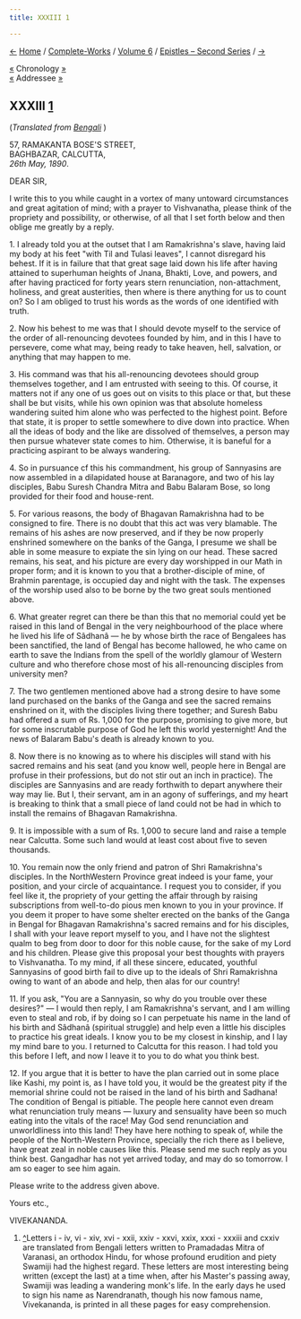 ```yaml
---
title: XXXIII 1

---
```

<div>

[←](032_sir.htm) [Home](../../../index.htm) /
[Complete-Works](../../complete_works.htm) / [Volume
6](../volume_6_contents.htm) / [Epistles – Second
Series](epistles_second_series_contents.htm) / [→](034_sharat.htm)

  

[«](032_sir.htm) Chronology
[»](../../volume_8/epistles_fourth_series/005_sir.htm)  
[«](032_sir.htm) Addressee
[»](../../volume_8/epistles_fourth_series/005_sir.htm)

## XXXIII [1](#fn1)

(*Translated from [Bengali](b6047e6033.pdf)* )

57, RAMAKANTA BOSE'S STREET,  
BAGHBAZAR, CALCUTTA,  
*26th May, 1890*.

DEAR SIR,

I write this to you while caught in a vortex of many untoward
circumstances and great agitation of mind; with a prayer to Vishvanatha,
please think of the propriety and possibility, or otherwise, of all that
I set forth below and then oblige me greatly by a reply.

1\. I already told you at the outset that I am Ramakrishna's slave,
having laid my body at his feet "with Til and Tulasi leaves", I cannot
disregard his behest. If it is in failure that that great sage laid down
his life after having attained to superhuman heights of Jnana, Bhakti,
Love, and powers, and after having practiced for forty years stern
renunciation, non-attachment, holiness, and great austerities, then
where is there anything for us to count on? So I am obliged to trust his
words as the words of one identified with truth.

2\. Now his behest to me was that I should devote myself to the service
of the order of all-renouncing devotees founded by him, and in this I
have to persevere, come what may, being ready to take heaven, hell,
salvation, or anything that may happen to me.

3\. His command was that his all-renouncing devotees should group
themselves together, and I am entrusted with seeing to this. Of course,
it matters not if any one of us goes out on visits to this place or
that, but these shall be but visits, while his own opinion was that
absolute homeless wandering suited him alone who was perfected to the
highest point. Before that state, it is proper to settle somewhere to
dive down into practice. When all the ideas of body and the like are
dissolved of themselves, a person may then pursue whatever state comes
to him. Otherwise, it is baneful for a practicing aspirant to be always
wandering.

4\. So in pursuance cf this his commandment, his group of Sannyasins are
now assembled in a dilapidated house at Baranagore, and two of his lay
disciples, Babu Suresh Chandra Mitra and Babu Balaram Bose, so long
provided for their food and house-rent.

5\. For various reasons, the body of Bhagavan Ramakrishna had to be
consigned to fire. There is no doubt that this act was very blamable.
The remains of his ashes are now preserved, and if they be now properly
enshrined somewhere on the banks of the Ganga, I presume we shall be
able in some measure to expiate the sin lying on our head. These sacred
remains, his seat, and his picture are every day worshipped in our Math
in proper form; and it is known to you that a brother-disciple of mine,
of Brahmin parentage, is occupied day and night with the task. The
expenses of the worship used also to be borne by the two great souls
mentioned above.

6\. What greater regret can there be than this that no memorial could
yet be raised in this land of Bengal in the very neighbourhood of the
place where he lived his life of Sâdhanâ — he by whose birth the race of
Bengalees has been sanctified, the land of Bengal has become hallowed,
he who came on earth to save the Indians from the spell of the worldly
glamour of Western culture and who therefore chose most of his
all-renouncing disciples from university men?

7\. The two gentlemen mentioned above had a strong desire to have some
land purchased on the banks of the Ganga and see the sacred remains
enshrined on it, with the disciples living there together; and Suresh
Babu had offered a sum of Rs. 1,000 for the purpose, promising to give
more, but for some inscrutable purpose of God he left this world
yesternight! And the news of Balaram Babu's death is already known to
you.

8\. Now there is no knowing as to where his disciples will stand with
his sacred remains and his seat (and you know well, people here in
Bengal are profuse in their professions, but do not stir out an inch in
practice). The disciples are Sannyasins and are ready forthwith to
depart anywhere their way may lie. But I, their servant, am in an agony
of sufferings, and my heart is breaking to think that a small piece of
land could not be had in which to install the remains of Bhagavan
Ramakrishna.

9\. It is impossible with a sum of Rs. 1,000 to secure land and raise a
temple near Calcutta. Some such land would at least cost about five to
seven thousands.

10\. You remain now the only friend and patron of Shri Ramakrishna's
disciples. In the NorthWestern Province great indeed is your fame, your
position, and your circle of acquaintance. I request you to consider, if
you feel like it, the propriety of your getting the affair through by
raising subscriptions from well-to-do pious men known to you in your
province. If you deem it proper to have some shelter erected on the
banks of the Ganga in Bengal for Bhagavan Ramakrishna's sacred remains
and for his disciples, I shall with your leave report myself to you, and
I have not the slightest qualm to beg from door to door for this noble
cause, for the sake of my Lord and his children. Please give this
proposal your best thoughts with prayers to Vishvanatha. To my mind, if
all these sincere, educated, youthful Sannyasins of good birth fail to
dive up to the ideals of Shri Ramakrishna owing to want of an abode and
help, then alas for our country!

11\. If you ask, "You are a Sannyasin, so why do you trouble over these
desires?" — I would then reply, I am Ramakrishna's servant, and I am
willing even to steal and rob, if by doing so I can perpetuate his name
in the land of his birth and Sâdhanâ (spiritual struggle) and help even
a little his disciples to practice his great ideals. I know you to be my
closest in kinship, and I lay my mind bare to you. I returned to
Calcutta for this reason. I had told you this before I left, and now I
leave it to you to do what you think best.

12\. If you argue that it is better to have the plan carried out in some
place like Kashi, my point is, as I have told you, it would be the
greatest pity if the memorial shrine could not be raised in the land of
his birth and Sadhana! The condition of Bengal is pitiable. The people
here cannot even dream what renunciation truly means — luxury and
sensuality have been so much eating into the vitals of the race! May God
send renunciation and unworldliness into this land! They have here
nothing to speak of, while the people of the North-Western Province,
specially the rich there as I believe, have great zeal in noble causes
like this. Please send me such reply as you think best. Gangadhar has
not yet arrived today, and may do so tomorrow. I am so eager to see him
again.

Please write to the address given above. 

Yours etc.,

VIVEKANANDA.

1.  [^](#txt1)Letters i - iv, vi - xiv, xvi - xxii, xxiv - xxvi, xxix,
    xxxi - xxxiii and cxxiv are translated from Bengali letters written
    to Pramadadas Mitra of Varanasi, an orthodox Hindu, for whose
    profound erudition and piety Swamiji had the highest regard. These
    letters are most interesting being written (except the last) at a
    time when, after his Master's passing away, Swamiji was leading a
    wandering monk's life. In the early days he used to sign his name as
    Narendranath, though his now famous name, Vivekananda, is printed in
    all these pages for easy comprehension.

</div>
